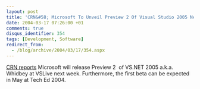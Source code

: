 ```yaml
---
layout: post
title: 'CRN&#58; Microsoft To Unveil Preview 2 Of Visual Studio 2005 Next Week'
date: 2004-03-17 07:26:00 +01
comments: true
disqus_identifier: 354
tags: [Development, Software]
redirect_from:
  - /blog/archive/2004/03/17/354.aspx
---
```


[CRN reports](http://www.crn.com/sections/BreakingNews/breakingnews.asp?ArticleID=48672) Microsoft will release Preview 2  of VS.NET 2005 a.k.a. Whidbey at VSLive next week. Furthermore, the first beta can be expected in May at Tech Ed 2004.
